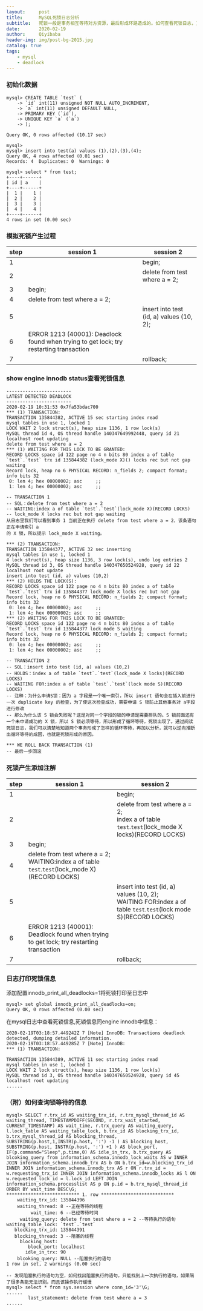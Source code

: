 ```yaml
---
layout:     post                    
title:      MySQL死锁日志分析 
subtitle:   死锁一般是事务相互等待对方资源，最后形成环路造成的。如何查看死锁日志，又如何分析死锁。
date:       2020-02-19             
author:     Qiyibaba               
header-img: img/post-bg-2015.jpg   
catalog: true                     
tags:                               
    - mysql
    - deadlock
---
```


### 初始化数据

```mysql
mysql> CREATE TABLE `test` (
    -> `id` int(11) unsigned NOT NULL AUTO_INCREMENT,
    -> `a` int(11) unsigned DEFAULT NULL,
    -> PRIMARY KEY (`id`),
    -> UNIQUE KEY `a` (`a`)
    -> );

Query OK, 0 rows affected (10.17 sec)

mysql>
mysql> insert into test(a) values (1),(2),(3),(4);
Query OK, 4 rows affected (0.01 sec)
Records: 4  Duplicates: 0  Warnings: 0

mysql> select * from test;
+----+------+
| id | a    |
+----+------+
|  1 |    1 |
|  2 |    2 |
|  3 |    3 |
|  4 |    4 |
+----+------+
4 rows in set (0.00 sec)
```

### 模拟死锁产生过程

| step | session 1                                                    | session 2                                |
| ---- | ------------------------------------------------------------ | ---------------------------------------- |
| 1    |                                                              | begin;                                   |
| 2    |                                                              | delete from test where a = 2;            |
| 3    | begin;                                                       |                                          |
| 4    | delete from test where a = 2;                                |                                          |
| 5    |                                                              | insert into test (id, a) values (10, 2); |
| 6    | ERROR 1213 (40001): Deadlock found when trying to get lock; try restarting transaction |                                          |
| 7    |                                                              | rollback;                                |

### show engine innodb status查看死锁信息

```mysql
------------------------
LATEST DETECTED DEADLOCK
------------------------
2020-02-19 10:31:53 0x7fa53bdac700
*** (1) TRANSACTION:
TRANSACTION 135844382, ACTIVE 15 sec starting index read
mysql tables in use 1, locked 1
LOCK WAIT 2 lock struct(s), heap size 1136, 1 row lock(s)
MySQL thread id 4, OS thread handle 140347649992448, query id 21 localhost root updating
delete from test where a = 2
*** (1) WAITING FOR THIS LOCK TO BE GRANTED:
RECORD LOCKS space id 122 page no 4 n bits 80 index a of table `test`.`test` trx id 135844382 (lock_mode X)() locks rec but not gap waiting
Record lock, heap no 6 PHYSICAL RECORD: n_fields 2; compact format; info bits 32
 0: len 4; hex 00000002; asc     ;;
 1: len 4; hex 00000002; asc     ;;

-- TRANSACTION 1
-- SQL：delete from test where a = 2
-- WAITING:index a of table `test`.`test`(lock_mode X)(RECORD LOCKS)
-- lock_mode X locks rec but not gap waiting
从日志里我们可以看到事务 1 当前正在执行 delete from test where a = 2，该条语句正在申请索引 a
的 X 锁，所以提示 lock_mode X waiting。

*** (2) TRANSACTION:
TRANSACTION 135844377, ACTIVE 32 sec inserting
mysql tables in use 1, locked 1
4 lock struct(s), heap size 1136, 3 row lock(s), undo log entries 2
MySQL thread id 3, OS thread handle 140347650524928, query id 22 localhost root update
insert into test (id, a) values (10,2)
*** (2) HOLDS THE LOCK(S):
RECORD LOCKS space id 122 page no 4 n bits 80 index a of table `test`.`test` trx id 135844377 lock_mode X locks rec but not gap
Record lock, heap no 6 PHYSICAL RECORD: n_fields 2; compact format; info bits 32
 0: len 4; hex 00000002; asc     ;;
 1: len 4; hex 00000002; asc     ;;
*** (2) WAITING FOR THIS LOCK TO BE GRANTED:
RECORD LOCKS space id 122 page no 4 n bits 80 index a of table `test`.`test` trx id 135844377 lock mode S waiting
Record lock, heap no 6 PHYSICAL RECORD: n_fields 2; compact format; info bits 32
 0: len 4; hex 00000002; asc     ;;
 1: len 4; hex 00000002; asc     ;;
 
-- TRANSACTION 2
-- SQL：insert into test (id, a) values (10,2)
-- HOLDS：index a of table `test`.`test`(lock_mode X locks)(RECORD LOCKS)
-- WAITING FOR:index a of table `test`.`test`(lock mode S)(RECORD LOCKS)
-- 注释：为什么申请S锁：因为 a 字段是一个唯一索引，所以 insert 语句会在插入前进行一次 duplicate key 的检查，为了使这次检查成功，需要申请 S 锁防止其他事务对 a字段进行修改
-- 那么为什么该 S 锁会失败呢？这是对同一个字段的锁的申请是需要排队的。S 锁前面还有一个未申请成功的 X 锁，所以 S 锁必须等待，所以形成了循环等待，死锁出现了。通过阅读死锁日志，我们可以清楚地知道两个事务形成了怎样的循环等待，再加以分析，就可以逆向推断出循环等待的成因，也就是死锁形成的原因。

*** WE ROLL BACK TRANSACTION (1)
-- 最后一步回滚
```

### 死锁产生添加注解

| step | session 1                                                    | session 2                                                    |
| ---- | ------------------------------------------------------------ | ------------------------------------------------------------ |
| 1    |                                                              | begin;                                                       |
| 2    |                                                              | delete from test where a = 2;<br>index a of table `test`.`test`(lock_mode X locks)(RECORD LOCKS) |
| 3    | begin;                                                       |                                                              |
| 4    | delete from test where a = 2;<br>WAITING:index a of table `test`.`test`(lock_mode X)(RECORD LOCKS) |                                                              |
| 5    |                                                              | insert into test (id, a) values (10, 2);<br>WAITING FOR:index a of table `test`.`test`(lock mode S)(RECORD LOCKS) |
| 6    | ERROR 1213 (40001): Deadlock found when trying to get lock; try restarting transaction |                                                              |
| 7    |                                                              | rollback;                                                    |

### 日志打印死锁信息

添加配置innodb_print_all_deadlocks=1将死锁打印至日志中

```
mysql> set global innodb_print_all_deadlocks=on;
Query OK, 0 rows affected (0.00 sec)
```

在mysql日志中查看死锁信息,死锁信息同engine innodb中信息：

```
2020-02-19T03:18:57.449242Z 7 [Note] InnoDB: Transactions deadlock detected, dumping detailed information.
2020-02-19T03:18:57.449285Z 7 [Note] InnoDB:
*** (1) TRANSACTION:

TRANSACTION 135844389, ACTIVE 11 sec starting index read
mysql tables in use 1, locked 1
LOCK WAIT 2 lock struct(s), heap size 1136, 1 row lock(s)
MySQL thread id 3, OS thread handle 140347650524928, query id 45 localhost root updating
......
```

### （附）如何查询锁等待的信息

```mysql
mysql> SELECT r.trx_id AS waiting_trx_id, r.trx_mysql_thread_id AS waiting_thread, TIMESTAMPDIFF(SECOND, r.trx_wait_started, CURRENT_TIMESTAMP) AS wait_time, r.trx_query AS waiting_query, l.lock_table AS waiting_table_lock, b.trx_id AS blocking_trx_id, b.trx_mysql_thread_id AS blocking_thread, SUBSTRING(p.host,1,INSTR(p.host, ':') -1 ) AS blocking_host, SUBSTRING(p.host, INSTR(p.host, ':') +1 ) AS block_port, IF(p.command="Sleep",p.time,0) AS idle_in_trx, b.trx_query AS blcoking_query from information_schema.innodb_lock_waits AS w INNER JOIN information_schema.innodb_trx AS b ON b.trx_id=w.blocking_trx_id INNER JOIN information_schema.innodb_trx AS r ON r.trx_id = w.requesting_trx_id INNER JOIN information_schema.innodb_locks AS l ON w.requested_lock_id = l.lock_id LEFT JOIN information_schema.processlist AS p ON p.id = b.trx_mysql_thread_id ORDER BY wait_time DESC\G;
*************************** 1. row ***************************
    waiting_trx_id: 135844396
    waiting_thread: 8 --正在等待的线程
         wait_time: 6 --已经等待时间
     waiting_query: delete from test where a = 2 --等待执行的语句
waiting_table_lock: `test`.`test` 
   blocking_trx_id: 135844391
   blocking_thread: 3 --阻塞的线程
     blocking_host:
        block_port: localhost
       idle_in_trx: 90
    blcoking_query: NULL --阻塞执行的语句
1 row in set, 2 warnings (0.00 sec)

-- 发现阻塞执行的语句为空，如何找出阻塞执行的语句，只能找到上一次执行的语句，如果隔了很多条能无法识别。而且该操作执行缓慢
mysql> select * from sys.session where conn_id='3'\G;
......
        last_statement: delete from test where a = 3
......
```

